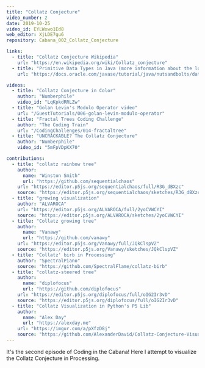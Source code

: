 ```yaml
---
title: "Collatz Conjecture"
video_number: 2
date: 2019-10-25
video_id: EYLWxwo1Ed8
web_editor: XjLDE7gu6
repository: Cabana_002_Collatz_Conjecture

links:
  - title: "Collatz Conjecture Wikipedia"
    url: "https://en.wikipedia.org/wiki/Collatz_conjecture"
  - title: "Primitive Data Types in Java (more information about the long type)"
    url: "https://docs.oracle.com/javase/tutorial/java/nutsandbolts/datatypes.html"

videos:
  - title: "Collatz Conjecture in Color"
    author: "Numberphile"
    video_id: "LqKpkdRRLZw"
  - title: "Golan Levin's Modulo Operator video"
    url: "/GuestTutorials/006-golan-levin-modulo-operator"
  - title: "Fractal Trees Coding Challenge"
    author: "The Coding Train"
    url: "/CodingChallenges/014-fractaltree"
  - title: "UNCRACKABLE? The Collatz Conjecture"
    author: "Numberphile"
    video_id: "5mFpVDpKX70"

contributions:
  - title: "collatz rainbow tree"
    author:
      name: "Winston Smith"
      url: "https://github.com/sequentialchaos"
    url: "https://editor.p5js.org/sequentialchaos/full/R3G_dBXzc"
    source: "https://editor.p5js.org/sequentialchaos/sketches/R3G_dBXzc"
  - title: "growing visualization"
    author: "ALVAROCA"
    url: "https://editor.p5js.org/ALVAROCA/full/2yoCVWCYI"
    source: "https://editor.p5js.org/ALVAROCA/sketches/2yoCVWCYI"
  - title: "Collatz growing tree"
    author:
      name: "Vanawy"
      url: "https://github.com/vanawy"
    url: "https://editor.p5js.org/Vanawy/full/JQkClspVZ"
    source: "https://editor.p5js.org/Vanawy/sketches/JQkClspVZ"
  - title: "Collatz' birb in Processing"
    author: "SpectralPiano"
    source: "https://github.com/SpectralFlame/collatz-birb"
  - title: "collatz-steered tree"
    author: 
      name: "diplofocus"
      url: "https://github.com/diplofocus"
    url: "https://editor.p5js.org/diplofocus/full/oIG2Ir3vD"
    source: "https://editor.p5js.org/diplofocus/full/oIG2Ir3vD"
  - title: "Collatz Visualization in Python's P5 Lib"
    author:
      name: "Alex Day"
      url: "https://alexday.me"
    url: "https://imgur.com/a/pXfzD8j"
    source: "https://github.com/AlexanderDavid/Collatz-Conjecture-Visualization"
---
```

It's the second episode of Coding in the Cabana! Here I attempt to visualize the Collatz Conjecture in Processing.